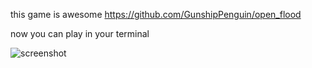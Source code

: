 this game is awesome https://github.com/GunshipPenguin/open_flood

now you can play in your terminal

![screenshot](https://i.imgur.com/F2Yj2p5.png)
